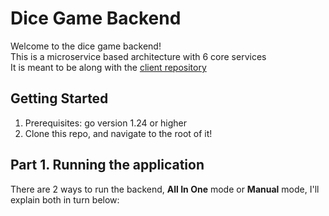 # Dice Game Backend

Welcome to the dice game backend! \
This is a microservice based architecture with 6 core services \
It is meant to be along with the [client repository](https://github.com/pluckynumbat/dice-game-client)

## Getting Started
1. Prerequisites: go version 1.24 or higher
2. Clone this repo, and navigate to the root of it!

## Part 1. Running the application
There are 2 ways to run the backend, **All In One** mode or **Manual** mode, I'll explain both in turn below:

